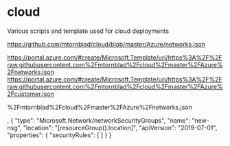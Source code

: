 # cloud
Various scripts and template used for cloud deployments


https://github.com/mtornblad/cloud/blob/master/Azure/networks.json

https://portal.azure.com/#create/Microsoft.Template/uri/https%3A%2F%2Fraw.githubusercontent.com%2Fmtornblad%2Fcloud%2Fmaster%2FAzure%2Fnetworks.json
https://portal.azure.com/#create/Microsoft.Template/uri/https%3A%2F%2Fraw.githubusercontent.com%2Fmtornblad%2Fcloud%2Fmaster%2FAzure%2Fcustomer.json


%2Fmtornblad%2Fcloud%2Fmaster%2FAzure%2Fnetworks.json


,
        {
            "type": "Microsoft.Network/networkSecurityGroups",
            "name": "new-nsg",
            "location": "[resourceGroup().location]",
            "apiVersion": "2019-07-01",
            "properties": {
                "securityRules": [
                ]
            }
        }
